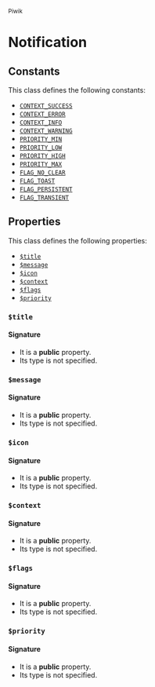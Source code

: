 <small>Piwik</small>

Notification
============


Constants
---------

This class defines the following constants:

- [`CONTEXT_SUCCESS`](#CONTEXT_SUCCESS)
- [`CONTEXT_ERROR`](#CONTEXT_ERROR)
- [`CONTEXT_INFO`](#CONTEXT_INFO)
- [`CONTEXT_WARNING`](#CONTEXT_WARNING)
- [`PRIORITY_MIN`](#PRIORITY_MIN)
- [`PRIORITY_LOW`](#PRIORITY_LOW)
- [`PRIORITY_HIGH`](#PRIORITY_HIGH)
- [`PRIORITY_MAX`](#PRIORITY_MAX)
- [`FLAG_NO_CLEAR`](#FLAG_NO_CLEAR)
- [`FLAG_TOAST`](#FLAG_TOAST)
- [`FLAG_PERSISTENT`](#FLAG_PERSISTENT)
- [`FLAG_TRANSIENT`](#FLAG_TRANSIENT)

Properties
----------

This class defines the following properties:

- [`$title`](#$title)
- [`$message`](#$message)
- [`$icon`](#$icon)
- [`$context`](#$context)
- [`$flags`](#$flags)
- [`$priority`](#$priority)

### `$title` <a name="title"></a>

#### Signature

- It is a **public** property.
- Its type is not specified.


### `$message` <a name="message"></a>

#### Signature

- It is a **public** property.
- Its type is not specified.


### `$icon` <a name="icon"></a>

#### Signature

- It is a **public** property.
- Its type is not specified.


### `$context` <a name="context"></a>

#### Signature

- It is a **public** property.
- Its type is not specified.


### `$flags` <a name="flags"></a>

#### Signature

- It is a **public** property.
- Its type is not specified.


### `$priority` <a name="priority"></a>

#### Signature

- It is a **public** property.
- Its type is not specified.

